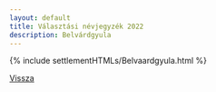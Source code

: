 ```yaml
---
layout: default
title: Választási névjegyzék 2022
description: Belvárdgyula
---
```


{% include settlementHTMLs/Belvaardgyula.html %}

[Vissza](./)